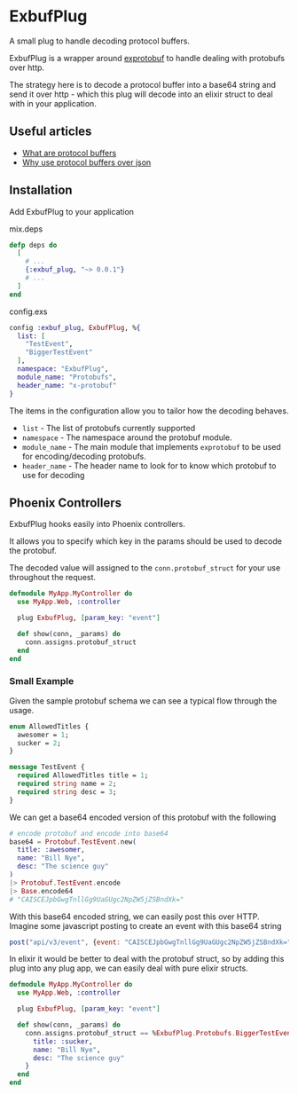 ExbufPlug
========

A small plug to handle decoding protocol buffers.

ExbufPlug is a wrapper around [exprotobuf](https://github.com/bitwalker/exprotobuf) to handle dealing with
protobufs over http.

The strategy here is to decode a protocol buffer into a base64 string and send it over http - which this plug will
decode into an elixir struct to deal with in your application.

## Useful articles

* [What are protocol buffers](https://developers.google.com/protocol-buffers/)
* [Why use protocol buffers over json](http://blog.codeclimate.com/blog/2014/06/05/choose-protocol-buffers/)

## Installation

Add ExbufPlug to your application

mix.deps

```elixir
defp deps do
  [
    # ...
    {:exbuf_plug, "~> 0.0.1"}
    # ...
  ]
end
```

config.exs

```elixir
config :exbuf_plug, ExbufPlug, %{
  list: [
    "TestEvent",
    "BiggerTestEvent"
  ],
  namespace: "ExbufPlug",
  module_name: "Protobufs",
  header_name: "x-protobuf"
}
```

The items in the configuration allow you to tailor how the decoding behaves.

* `list` - The list of protobufs currently supported
* `namespace` - The namespace around the protobuf module.
* `module_name` - The main module that implements `exprotobuf` to be used for encoding/decoding protobufs.
* `header_name` - The header name to look for to know which protobuf to use for decoding


## Phoenix Controllers

ExbufPlug hooks easily into Phoenix controllers.

It allows you to specify which key in the params should be used to decode the protobuf.

The decoded value will assigned to the `conn.protobuf_struct` for your use throughout the request.

```elixir
defmodule MyApp.MyController do
  use MyApp.Web, :controller

  plug ExbufPlug, [param_key: "event"]

  def show(conn, _params) do
    conn.assigns.protobuf_struct
  end
end
```

### Small Example

Given the sample protobuf schema we can see a typical flow through the usage.

```proto
enum AllowedTitles {
  awesomer = 1;
  sucker = 2;
}

message TestEvent {
  required AllowedTitles title = 1;
  required string name = 2;
  required string desc = 3;
}
```

We can get a base64 encoded version of this protobuf with the following

```elixir
# encode protobuf and encode into base64
base64 = Protobuf.TestEvent.new(
  title: :awesomer,
  name: "Bill Nye",
  desc: "The science guy"
)
|> Protobuf.TestEvent.encode
|> Base.encode64
# "CAISCEJpbGwgTnllGg9UaGUgc2NpZW5jZSBndXk="
```

With this base64 encoded string, we can easily post this over HTTP. Imagine some javascript posting to create an event with this base64 string

```js
post("api/v3/event", {event: "CAISCEJpbGwgTnllGg9UaGUgc2NpZW5jZSBndXk="}, {headers: {"x-protobuf": "BiggerTestEvent"}})
```

In elixir it would be better to deal with the protobuf struct, so by adding this plug into any plug app, we can easily deal with
pure elixir structs.

```elixir
defmodule MyApp.MyController do
  use MyApp.Web, :controller

  plug ExbufPlug, [param_key: "event"]

  def show(conn, _params) do
    conn.assigns.protobuf_struct == %ExbufPlug.Protobufs.BiggerTestEvent{
      title: :sucker,
      name: "Bill Nye",
      desc: "The science guy"
    }
  end
end
```
